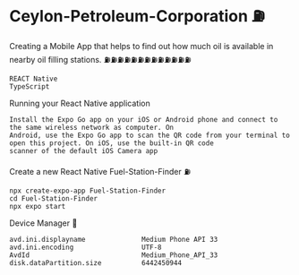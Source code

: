 # Ceylon-Petroleum-Corporation ⛽


Creating a Mobile App that helps to find out how much oil is available in nearby oil filling stations. 
                                 ⛽⛽⛽⛽⛽⛽⛽⛽⛽⛽⛽⛽⛽
    
    REACT Native
    TypeScript

Running your React Native application

    Install the Expo Go app on your iOS or Android phone and connect to the same wireless network as computer. On   
    Android, use the Expo Go app to scan the QR code from your terminal to open this project. On iOS, use the built-in QR code 
    scanner of the default iOS Camera app

Create a new React Native
Fuel-Station-Finder ⛽

    npx create-expo-app Fuel-Station-Finder
    cd Fuel-Station-Finder
    npx expo start
    
    

Device Manager 📱

    avd.ini.displayname              Medium Phone API 33
    avd.ini.encoding                 UTF-8
    AvdId                            Medium_Phone_API_33
    disk.dataPartition.size          6442450944

